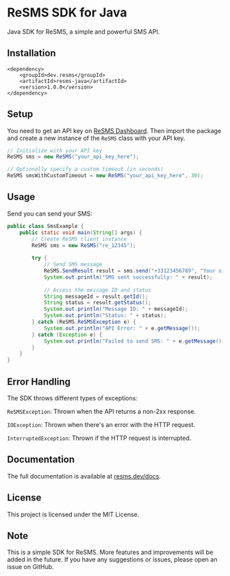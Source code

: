 # ReSMS SDK for Java
Java SDK for ReSMS, a simple and powerful SMS API.

## Installation

```maven
<dependency>
    <groupId>dev.resms</groupId>
    <artifactId>resms-java</artifactId>
    <version>1.0.0</version>
</dependency>
```

## Setup
You need to get an API key on [ReSMS Dashboard](https://resms.dev/dashboard).
Then import the package and create a new instance of the `ReSMS` class with your API key.

```java
// Initialize with your API key
ReSMS sms = new ReSMS("your_api_key_here");

// Optionally specify a custom timeout (in seconds)
ReSMS smsWithCustomTimeout = new ReSMS("your_api_key_here", 30);
```

## Usage
Send you can send your SMS:
```java
public class SmsExample {
    public static void main(String[] args) {
        // Create ReSMS client instance
        ReSMS sms = new ReSMS("re_12345");
        
        try {
            // Send SMS message
            ReSMS.SendResult result = sms.send("+33123456789", "Your sign-in code is 123456");
            System.out.println("SMS sent successfully: " + result);
            
            // Access the message ID and status
            String messageId = result.getId();
            String status = result.getStatus();
            System.out.println("Message ID: " + messageId);
            System.out.println("Status: " + status);
        } catch (ReSMS.ReSMSException e) {
            System.out.println("API Error: " + e.getMessage());
        } catch (Exception e) {
            System.out.println("Failed to send SMS: " + e.getMessage());
        }
    }
}
```

## Error Handling
The SDK throws different types of exceptions:

```ReSMSException```: Thrown when the API returns a non-2xx response.

```IOException```: Thrown when there's an error with the HTTP request.

```InterruptedException```: Thrown if the HTTP request is interrupted.

## Documentation
The full documentation is available at [resms.dev/docs](https://resms.dev/docs).

## License
This project is licensed under the MIT License.

## Note
This is a simple SDK for ReSMS. More features and improvements will be added in the future. If you have any suggestions or issues, please open an issue on GitHub.
